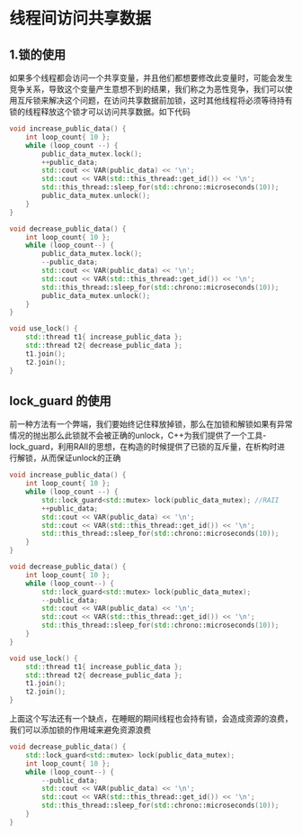 # 线程间访问共享数据


## 1.锁的使用

如果多个线程都会访问一个共享变量，并且他们都想要修改此变量时，可能会发生竞争关系，导致这个变量产生意想不到的结果，我们称之为恶性竞争，我们可以使用互斥锁来解决这个问题，在访问共享数据前加锁，这时其他线程将必须等待持有锁的线程释放这个锁才可以访问共享数据。如下代码


```c++
void increase_public_data() {
	int loop_count{ 10 };
	while (loop_count --) {
		public_data_mutex.lock();
		++public_data;
		std::cout << VAR(public_data) << '\n';
		std::cout << VAR(std::this_thread::get_id()) << '\n';
		std::this_thread::sleep_for(std::chrono::microseconds(10));
		public_data_mutex.unlock();
	}
}

void decrease_public_data() {
	int loop_count{ 10 };
	while (loop_count--) {
		public_data_mutex.lock();
		--public_data;
		std::cout << VAR(public_data) << '\n';
		std::cout << VAR(std::this_thread::get_id()) << '\n';
		std::this_thread::sleep_for(std::chrono::microseconds(10));
		public_data_mutex.unlock();
	}
}

void use_lock() {
	std::thread t1{ increase_public_data };
	std::thread t2{ decrease_public_data };
	t1.join();
	t2.join();
}
```

## lock_guard 的使用
前一种方法有一个弊端，我们要始终记住释放掉锁，那么在加锁和解锁如果有异常情况的抛出那么此锁就不会被正确的unlock，C++为我们提供了一个工具-lock_guard，利用RAII的思想，在构造的时候提供了已锁的互斥量，在析构时进行解锁，从而保证unlock的正确

```c++
void increase_public_data() {
	int loop_count{ 10 };
	while (loop_count --) {
        std::lock_guard<std::mutex> lock(public_data_mutex); //RAII
		++public_data;
		std::cout << VAR(public_data) << '\n';
		std::cout << VAR(std::this_thread::get_id()) << '\n';
		std::this_thread::sleep_for(std::chrono::microseconds(10));
	}
}

void decrease_public_data() {
	int loop_count{ 10 };
	while (loop_count--) {
        std::lock_guard<std::mutex> lock(public_data_mutex);
		--public_data;
		std::cout << VAR(public_data) << '\n';
		std::cout << VAR(std::this_thread::get_id()) << '\n';
		std::this_thread::sleep_for(std::chrono::microseconds(10));
	}
}

void use_lock() {
	std::thread t1{ increase_public_data };
	std::thread t2{ decrease_public_data };
	t1.join();
	t2.join();
}
```

上面这个写法还有一个缺点，在睡眠的期间线程也会持有锁，会造成资源的浪费，我们可以添加锁的作用域来避免资源浪费
```c++
void decrease_public_data() {
	std::lock_guard<std::mutex> lock(public_data_mutex);
	int loop_count{ 10 };
	while (loop_count--) {
		--public_data;
		std::cout << VAR(public_data) << '\n';
		std::cout << VAR(std::this_thread::get_id()) << '\n';
		std::this_thread::sleep_for(std::chrono::microseconds(10));
	}
}
